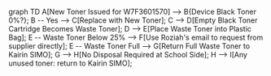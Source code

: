 graph TD
    A[New Toner Issued for W7F3601570] --> B{Device Black Toner 0%?};
    B -- Yes --> C[Replace with New Toner];
    C --> D[Empty Black Toner Cartridge Becomes Waste Toner];
    D --> E[Place Waste Toner into Plastic Bag];
    E -- Waste Toner Below 25% --> F[Use Roziah's email to request from supplier directly];
    E -- Waste Toner Full --> G[Return Full Waste Toner to Kairin SIMO];
    G --> H[No Disposal Required at School Side];
    H --> I[Any unused toner: return to Kairin SIMO];
